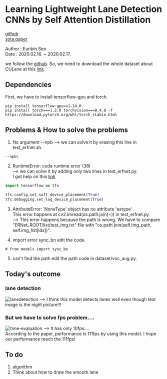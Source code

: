 # Learning Lightweight Lane Detection CNNs by Self Attention Distillation
[github](https://github.com/cardwing/Codes-for-Lane-Detection) <br/>
[sota paper](https://arxiv.org/abs/1908.00821)

Author : Eunbin Seo <br/>
Date : 2020.02.16. ~ 2020.02.17.

we follow the [github](https://github.com/cardwing/Codes-for-Lane-Detection/tree/master/ERFNet-CULane-PyTorch). So, we need to download the whole dataset about CULane at this [link](https://drive.google.com/drive/folders/1mSLgwVTiaUMAb4AVOWwlCD5JcWdrwpvu).<br/>

## Dependencies
First, we have to install tensorflow-gpu and torch.
~~~(bash)
pip install tensorflow-gpu==1.14.0
pip install torch===1.2.0 torchvision===0.4.0 -f https://download.pytorch.org/whl/torch_stable.html
~~~

## Problems & How to solve the problems
1. No argument --npb
--> we can solve it by erasing this line in test_erfnet.sh.
~~~ bash
--npb\
~~~

2. RuntimeError: cuda runtime error (38) <br/>
--> we can solve it by adding only two lines in test_erfnet.py. <br/>
I got help on this [link](https://www.tensorflow.org/guide/gpu?hl=ko)
~~~ python
import tensorflow as tfs

tfs.config.set_soft_device_placement(True)
tfs.debugging.set_log_device_placement(True)
~~~

3. AttributeError: 'NoneType' object has no attribute 'astype' <br/>
This error happens at cv2.imread(os.path.join(~)) in test_erfnet.py <br/>
--> This error happens because the path is wrong. We have to compare "ERNet_ROOT/list/test_img.txt" file with "os.path.join(self.img_path, self.img_list[idx])".

4. import error sync_bn
edit the code.
~~~(python)
# from models import sync_bn
~~~

5. can't find the path
edit the path code in dataset/voc_aug.py.

## Today's outcome
### lane detection
![lanedetection](https://user-images.githubusercontent.com/53460541/86725331-83e05080-c064-11ea-93a4-07f2dea2bbe7.png)
--> I think this model detects lanes well even though test image is the night picture!!!

### But we have to solve fps problem....
![time-evaluation](https://user-images.githubusercontent.com/53460541/86725341-85aa1400-c064-11ea-8a66-473d30ae7acf.png)
--> It has only 10fps.... <br/>
According to the paper, performance is 111fps by using this model. I hope our performance reach the 111fps!

## To do
1. algorithm
2. Think about how to draw the smooth lane


